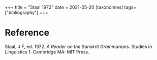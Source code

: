 +++
title = "Staal 1972"
date = 2021-05-20
[taxonomies]
tags=["bibliography"]
+++

# Reference

Staal, J F, ed. 1972. *A Reader on the Sanskrit Grammarians*. Studies in
Linguistics 1. Cambridge MA: MIT Press.